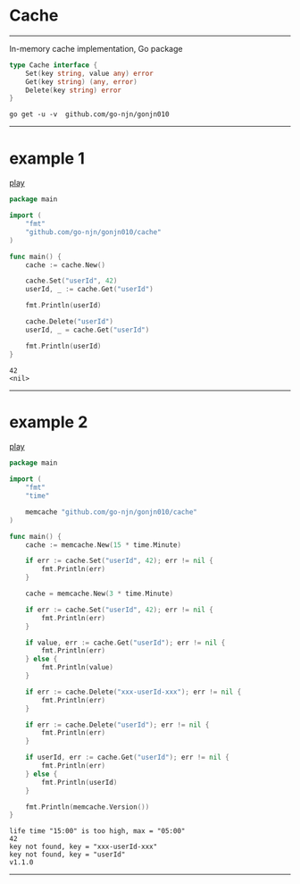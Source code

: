 # Cache

___

In-memory cache implementation, Go package

```go
type Cache interface {
	Set(key string, value any) error
	Get(key string) (any, error)
	Delete(key string) error
}
```
```shell
go get -u -v  github.com/go-njn/gonjn010
```
___

# example 1
[play](https://goplay.space/#2xH2YJBUk_B "goplay.space")
```go
package main

import (
	"fmt"
	"github.com/go-njn/gonjn010/cache"
)

func main() {
	cache := cache.New()

	cache.Set("userId", 42)
	userId, _ := cache.Get("userId")

	fmt.Println(userId)

	cache.Delete("userId")
	userId, _ = cache.Get("userId")

	fmt.Println(userId)
}
```
```text
42
<nil>
```

___

# example 2
[play](https://goplay.space/#W9Wccxu89Hj "goplay.space")
```go
package main

import (
	"fmt"
	"time"

	memcache "github.com/go-njn/gonjn010/cache"
)

func main() {
	cache := memcache.New(15 * time.Minute)

	if err := cache.Set("userId", 42); err != nil {
		fmt.Println(err)
	}

	cache = memcache.New(3 * time.Minute)

	if err := cache.Set("userId", 42); err != nil {
		fmt.Println(err)
	}

	if value, err := cache.Get("userId"); err != nil {
		fmt.Println(err)
	} else {
		fmt.Println(value)
	}

	if err := cache.Delete("xxx-userId-xxx"); err != nil {
		fmt.Println(err)
	}

	if err := cache.Delete("userId"); err != nil {
		fmt.Println(err)
	}

	if userId, err := cache.Get("userId"); err != nil {
		fmt.Println(err)
	} else {
		fmt.Println(userId)
	}

	fmt.Println(memcache.Version())
}
```
```text
life time "15:00" is too high, max = "05:00"
42
key not found, key = "xxx-userId-xxx"
key not found, key = "userId"
v1.1.0
```
___
